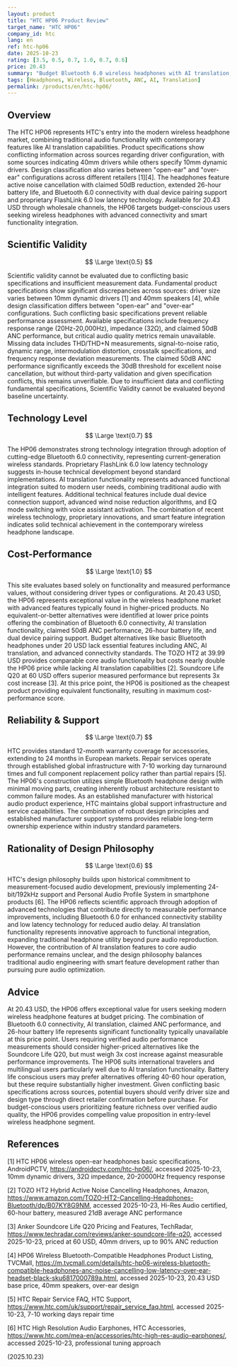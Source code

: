 ```yaml
---
layout: product
title: "HTC HP06 Product Review"
target_name: "HTC HP06"
company_id: htc
lang: en
ref: htc-hp06
date: 2025-10-23
rating: [3.5, 0.5, 0.7, 1.0, 0.7, 0.6]
price: 20.43
summary: "Budget Bluetooth 6.0 wireless headphones with AI translation, ANC, and 26-hour battery life offering excellent value at entry-level pricing"
tags: [Headphones, Wireless, Bluetooth, ANC, AI, Translation]
permalink: /products/en/htc-hp06/
---
```


## Overview

The HTC HP06 represents HTC's entry into the modern wireless headphone market, combining traditional audio functionality with contemporary features like AI translation capabilities. Product specifications show conflicting information across sources regarding driver configuration, with some sources indicating 40mm drivers while others specify 10mm dynamic drivers. Design classification also varies between "open-ear" and "over-ear" configurations across different retailers [1][4]. The headphones feature active noise cancellation with claimed 50dB reduction, extended 26-hour battery life, and Bluetooth 6.0 connectivity with dual device pairing support and proprietary FlashLink 6.0 low latency technology. Available for 20.43 USD through wholesale channels, the HP06 targets budget-conscious users seeking wireless headphones with advanced connectivity and smart functionality integration.

## Scientific Validity

$$ \Large \text{0.5} $$

Scientific validity cannot be evaluated due to conflicting basic specifications and insufficient measurement data. Fundamental product specifications show significant discrepancies across sources: driver size varies between 10mm dynamic drivers [1] and 40mm speakers [4], while design classification differs between "open-ear" and "over-ear" configurations. Such conflicting basic specifications prevent reliable performance assessment. Available specifications include frequency response range (20Hz-20,000Hz), impedance (32Ω), and claimed 50dB ANC performance, but critical audio quality metrics remain unavailable. Missing data includes THD/THD+N measurements, signal-to-noise ratio, dynamic range, intermodulation distortion, crosstalk specifications, and frequency response deviation measurements. The claimed 50dB ANC performance significantly exceeds the 30dB threshold for excellent noise cancellation, but without third-party validation and given specification conflicts, this remains unverifiable. Due to insufficient data and conflicting fundamental specifications, Scientific Validity cannot be evaluated beyond baseline uncertainty.

## Technology Level

$$ \Large \text{0.7} $$

The HP06 demonstrates strong technology integration through adoption of cutting-edge Bluetooth 6.0 connectivity, representing current-generation wireless standards. Proprietary FlashLink 6.0 low latency technology suggests in-house technical development beyond standard implementations. AI translation functionality represents advanced functional integration suited to modern user needs, combining traditional audio with intelligent features. Additional technical features include dual device connection support, advanced wind noise reduction algorithms, and EQ mode switching with voice assistant activation. The combination of recent wireless technology, proprietary innovations, and smart feature integration indicates solid technical achievement in the contemporary wireless headphone landscape.

## Cost-Performance

$$ \Large \text{1.0} $$

This site evaluates based solely on functionality and measured performance values, without considering driver types or configurations. At 20.43 USD, the HP06 represents exceptional value in the wireless headphone market with advanced features typically found in higher-priced products. No equivalent-or-better alternatives were identified at lower price points offering the combination of Bluetooth 6.0 connectivity, AI translation functionality, claimed 50dB ANC performance, 26-hour battery life, and dual device pairing support. Budget alternatives like basic Bluetooth headphones under 20 USD lack essential features including ANC, AI translation, and advanced connectivity standards. The TOZO HT2 at 39.99 USD provides comparable core audio functionality but costs nearly double the HP06 price while lacking AI translation capabilities [2]. Soundcore Life Q20 at 60 USD offers superior measured performance but represents 3x cost increase [3]. At this price point, the HP06 is positioned as the cheapest product providing equivalent functionality, resulting in maximum cost-performance score.

## Reliability & Support

$$ \Large \text{0.7} $$

HTC provides standard 12-month warranty coverage for accessories, extending to 24 months in European markets. Repair services operate through established global infrastructure with 7-10 working day turnaround times and full component replacement policy rather than partial repairs [5]. The HP06's construction utilizes simple Bluetooth headphone design with minimal moving parts, creating inherently robust architecture resistant to common failure modes. As an established manufacturer with historical audio product experience, HTC maintains global support infrastructure and service capabilities. The combination of robust design principles and established manufacturer support systems provides reliable long-term ownership experience within industry standard parameters.

## Rationality of Design Philosophy

$$ \Large \text{0.6} $$

HTC's design philosophy builds upon historical commitment to measurement-focused audio development, previously implementing 24-bit/192kHz support and Personal Audio Profile System in smartphone products [6]. The HP06 reflects scientific approach through adoption of advanced technologies that contribute directly to measurable performance improvements, including Bluetooth 6.0 for enhanced connectivity stability and low latency technology for reduced audio delay. AI translation functionality represents innovative approach to functional integration, expanding traditional headphone utility beyond pure audio reproduction. However, the contribution of AI translation features to core audio performance remains unclear, and the design philosophy balances traditional audio engineering with smart feature development rather than pursuing pure audio optimization.

## Advice

At 20.43 USD, the HP06 offers exceptional value for users seeking modern wireless headphone features at budget pricing. The combination of Bluetooth 6.0 connectivity, AI translation, claimed ANC performance, and 26-hour battery life represents significant functionality typically unavailable at this price point. Users requiring verified audio performance measurements should consider higher-priced alternatives like the Soundcore Life Q20, but must weigh 3x cost increase against measurable performance improvements. The HP06 suits international travelers and multilingual users particularly well due to AI translation functionality. Battery life conscious users may prefer alternatives offering 40-60 hour operation, but these require substantially higher investment. Given conflicting basic specifications across sources, potential buyers should verify driver size and design type through direct retailer confirmation before purchase. For budget-conscious users prioritizing feature richness over verified audio quality, the HP06 provides compelling value proposition in entry-level wireless headphone segment.

## References

[1] HTC HP06 wireless open-ear headphones basic specifications, AndroidPCTV, https://androidpctv.com/htc-hp06/, accessed 2025-10-23, 10mm dynamic drivers, 32Ω impedance, 20-20000Hz frequency response

[2] TOZO HT2 Hybrid Active Noise Cancelling Headphones, Amazon, https://www.amazon.com/TOZO-HT2-Cancelling-Headphones-Bluetooth/dp/B07KY8G9NM, accessed 2025-10-23, Hi-Res Audio certified, 60-hour battery, measured 21dB average ANC performance

[3] Anker Soundcore Life Q20 Pricing and Features, TechRadar, https://www.techradar.com/reviews/anker-soundcore-life-q20, accessed 2025-10-23, priced at 60 USD, 40mm drivers, up to 90% ANC reduction

[4] HP06 Wireless Bluetooth-Compatible Headphones Product Listing, TVCMall, https://m.tvcmall.com/details/htc-hp06-wireless-bluetooth-compatible-headphones-anc-noise-cancelling-low-latency-over-ear-headset-black-sku6817000789a.html, accessed 2025-10-23, 20.43 USD base price, 40mm speakers, over-ear design

[5] HTC Repair Service FAQ, HTC Support, https://www.htc.com/uk/support/repair_service_faq.html, accessed 2025-10-23, 7-10 working days repair time

[6] HTC High Resolution Audio Earphones, HTC Accessories, https://www.htc.com/mea-en/accessories/htc-high-res-audio-earphones/, accessed 2025-10-23, professional tuning approach

(2025.10.23)